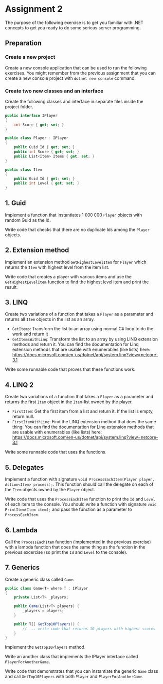 # Assignment 2

The purpose of the following exercise is to get you familiar with .NET concepts to get you ready to do some serious server programming.

## Preparation

### Create a new project

Create a new console application that can be used to run the following exercises. You might remember from the previous assignment that you can create a new console project with `dotnet new console` command.

### Create two new classes and an interface

Create the following classes and interface in separate files inside the project folder.

```C#
public interface IPlayer
{
    int Score { get; set; }
}

public class Player : IPlayer
{
    public Guid Id { get; set; }
    public int Score { get; set; }
    public List<Item> Items { get; set; }
}

public class Item
{
    public Guid Id { get; set; }
    public int Level { get; set; }
}
```

## 1. Guid

Implement a function that instantiates 1 000 000 `Player` objects with random Guid as the Id.

Write code that checks that there are no duplicate Ids among the `Player` objects.

## 2. Extension method

Implement an extension method `GetHighestLevelItem` for `Player` which returns the `Item` with highest level from the item list.

Write code that creates a player with various items and use the `GetHighestLevelItem` function to find the highest level item and print the result.

## 3. LINQ

Create two variations of a function that takes a `Player` as a parameter and returns all `Item` objects in the list as an array.

- `GetItems`: Transform the list to an array using normal C# loop to do the work and return it
- `GetItemsWithLinq`: Transform the list to an array by using LINQ extension methods and return it. You can find the documentation for Linq extension methods that are usable with enumerables (like lists) here: https://docs.microsoft.com/en-us/dotnet/api/system.linq?view=netcore-3.1

Write some runnable code that proves that these functions work.

## 4. LINQ 2

Create two variations of a function that takes a `Player` as a parameter and returns the first `Item` object in the `Item`-list owned by the player.

- `FirstItem`: Get the first item from a list and return it. If the list is empty, return null.
- `FirstItemWithLinq`: Find the LINQ extension method that does the same thing. You can find the documentation for Linq extension methods that are usable with enumerables (like lists) here: https://docs.microsoft.com/en-us/dotnet/api/system.linq?view=netcore-3.1

Write some runnable code that uses the functions.

## 5. Delegates

Implement a function with signature `void ProcessEachItem(Player player, Action<Item> process);`. This function should call the delegate on each of the `Item` objects owned by the `Player` object.

Write code that uses the `ProcessEachItem` function to print the `Id` and `Level` of each item to the console. You should write a function with signature `void PrintItem(Item item);` and pass the function as a parameter to `ProcessEachItem`.

## 6. Lambda

Call the `ProcessEachItem` function (implemented in the previous exercise) with a lambda function that does the same thing as the function in the previous excercise (so print the `Id` and `Level` to the console).

## 7. Generics

Create a generic class called `Game`:

```C#
public class Game<T> where T : IPlayer
{
    private List<T> _players;

    public Game(List<T> players) {
        _players = players;
    }

    public T[] GetTop10Players() {
        // ... write code that returns 10 players with highest scores
    }
}
```

Implement the `GetTop10Players` method.

Write an another class that implements the IPlayer interface called `PlayerForAnotherGame`.

Write code that demonstrates that you can instantiate the generic `Game` class and call `GetTop10Players` with both `Player` and `PlayerForAnotherGame`.
